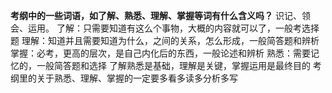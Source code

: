 
**考纲中的一些词语，如了解、熟悉、理解、掌握等词有什么含义吗？**
识记、领会、运用。
了解：只需要知道有这么个事物，大概的内容就可以了，一般考选择题
理解：知道并且需要知道为什么，之间的关系，怎么形成，一般简答题和辨析
掌握：必考，更高的层次，是自己内化后的东西，一般论述和辨析
熟悉：需要记忆的，一般简答题和选择
了解熟悉是基础，理解是关键，掌握运用是最终目的
考纲里的关于熟悉、理解、掌握的一定要多看多读多分析多写


